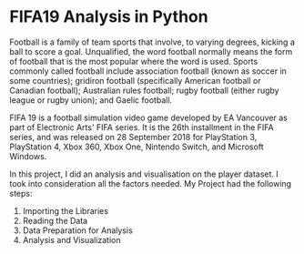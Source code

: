 # FIFA19 Analysis in Python

Football is a family of team sports that involve, to varying degrees, kicking a ball to score a goal. Unqualified, the word football normally means the form of football that is the most popular where the word is used. Sports commonly called football include association football (known as soccer in some countries); gridiron football (specifically American football or Canadian football); Australian rules football; rugby football (either rugby league or rugby union); and Gaelic football.

FIFA 19 is a football simulation video game developed by EA Vancouver as part of Electronic Arts' FIFA series. It is the 26th installment in the FIFA series, and was released on 28 September 2018 for PlayStation 3, PlayStation 4, Xbox 360, Xbox One, Nintendo Switch, and Microsoft Windows.

In this project, I did an analysis and visualisation  on the player dataset. I took into consideration all the factors needed. My Project had the following steps:
  1. Importing the Libraries
  2. Reading the Data
  3. Data Preparation for Analysis
  4. Analysis and Visualization
